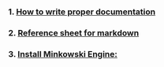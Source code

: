 ### 1. [How to write proper documentation](https://www.gitbook.com/)



### 2. [Reference sheet for markdown](https://wordpress.com/support/markdown-quick-reference/)

### 3. [Install Minkowski Engine:](https://nvidia.github.io/MinkowskiEngine/quick_start.html)


